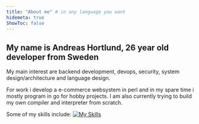 ```yaml
---
title: "About me" # in any language you want
hidemeta: true
ShowToc: false
---
```


## My name is Andreas Hortlund, 26 year old developer from Sweden

My main interest are backend development, devops, security, system design/architecture and language design.

For work i develop a e-commerce websystem in perl and in my spare time i mostly program in go for hobby projects. I am also currently trying to build my
own compiler and interpreter from scratch.

Some of my skills include:
[![My Skills](https://skillicons.dev/icons?i=linux,go,perl,c,neovim,mysql,docker,kubernetes,gitlab,github)](https://skillicons.dev)
